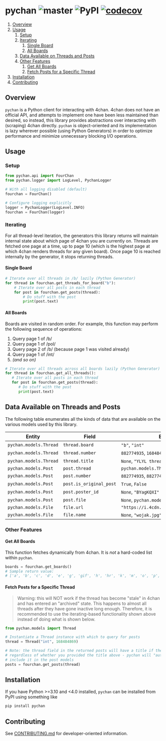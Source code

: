 # pychan ![master](https://github.com/cooperwalbrun/pychan/workflows/master/badge.svg) ![PyPI](https://img.shields.io/pypi/v/pychan) [![codecov](https://codecov.io/gh/cooperwalbrun/pychan/branch/master/graph/badge.svg?token=BJEJOMIYWY)](https://codecov.io/gh/cooperwalbrun/pychan)

1. [Overview](#overview)
2. [Usage](#usage)
   1. [Setup](#setup)
   2. [Iterating](#iterating)
      1. [Single Board](#single-board)
      2. [All Boards](#all-boards)
   3. [Data Available on Threads and Posts](#data-available-on-threads-and-posts)
   4. [Other Features](#other-features)
      1. [Get All Boards](#get-all-boards)
      2. [Fetch Posts for a Specific Thread](#fetch-posts-for-a-specific-thread)
3. [Installation](#installation)
4. [Contributing](#contributing)

## Overview

`pychan` is a Python client for interacting with 4chan. 4chan does not have an official API, and
attempts to implement one have been less maintained than desired, so instead, this library provides
abstractions over interacting with (scraping) 4chan directly. `pychan` is object-oriented and its
implementation is lazy wherever possible (using Python Generators) in order to optimize performance
and minimize unnecessary blocking I/O operations.

## Usage

### Setup

```python
from pychan.api import FourChan
from pychan.logger import LogLevel, PychanLogger

# With all logging disabled (default)
fourchan = FourChan()

# Configure logging explicitly
logger = PychanLogger(LogLevel.INFO)
fourchan = FourChan(logger)
```

### Iterating

For all thread-level iteration, the generators this library returns will maintain internal state
about which page of 4chan you are currently on. Threads are fetched one page at a time, up to page
10 (which is the highest page at which 4chan renders threads for any given board). Once page 10 is
reached internally by the generator, it stops returning threads.

#### Single Board

```python
# Iterate over all threads in /b/ lazily (Python Generator)
for thread in fourchan.get_threads_for_board("b"):
    # Iterate over all posts in each thread
    for post in fourchan.get_posts(thread):
        # Do stuff with the post
        print(post.text)
```

#### All Boards

Boards are visited in random order. For example, this function may perform the following sequence
of operations:

1. Query page 1 of /b/
2. Query page 1 of /pol/
3. Query page 2 of /b/ (because page 1 was visited already)
4. Query page 1 of /int/
5. *(and so on)*

```python
# Iterate over all threads across all boards lazily (Python Generator)
for thread in fourchan.get_all_threads():
   # Iterate over all posts in each thread
   for post in fourchan.get_posts(thread):
      # Do stuff with the post
      print(post.text)
```

## Data Available on Threads and Posts

The following table enumerates all the kinds of data that are available on the various models used
by this library.

| Entity | Field | Example Values |
| ------ | ----- | -------------- |
| `pychan.models.Thread` | `thread.board` | `"b"`, `"int"`
| `pychan.models.Thread` | `thread.number` | `882774935`, `168484869`
| `pychan.models.Thread` | `thread.title` | `None`, `"YLYL thread"`
| `pychan.models.Post` | `post.thread` | `pychan.models.Thread`
| `pychan.models.Post` | `post.number` | `882774935`, `882774974`
| `pychan.models.Post` | `post.is_original_post` | `True`, `False`
| `pychan.models.Post` | `post.poster_id` | `None`, `"BYagKQXI"`
| `pychan.models.Post` | `post.file` | `None`, `pychan.models.File`
| `pychan.models.File` | `file.url` | `"https://i.4cdn.org/pol/1658892700380132.jpg"`
| `pychan.models.File` | `file.name` | `None`, `"wojak.jpg"`

### Other Features

#### Get All Boards

This function fetches dynamically from 4chan. It is *not* a hard-coded list within `pychan`.

```python
boards = fourchan.get_boards()
# Sample return value:
# ['a', 'b', 'c', 'd', 'e', 'g', 'gif', 'h', 'hr', 'k', 'm', 'o', 'p', 'r', 's', 't', 'u', 'v', 'vg', 'vm', 'vmg', 'vr', 'vrpg', 'vst', 'w', 'wg', 'i', 'ic', 'r9k', 's4s', 'vip', 'qa', 'cm', 'hm', 'lgbt', 'y', '3', 'aco', 'adv', 'an', 'bant', 'biz', 'cgl', 'ck', 'co', 'diy', 'fa', 'fit', 'gd', 'hc', 'his', 'int', 'jp', 'lit', 'mlp', 'mu', 'n', 'news', 'out', 'po', 'pol', 'pw', 'qst', 'sci', 'soc', 'sp', 'tg', 'toy', 'trv', 'tv', 'vp', 'vt', 'wsg', 'wsr', 'x', 'xs']
```

#### Fetch Posts for a Specific Thread

>Warning: this will NOT work if the thread has become "stale" in 4chan and has entered an "archived"
>state. This happens to almost all threads after they have gone inactive long enough. Therefore, it
>is recommended to use the iterating-based functionality shown above instead of doing what is shown
>below.

```python
from pychan.models import Thread

# Instantiate a Thread instance with which to query for posts
thread = Thread("int", 168484869)

# Note: the thread field in the returned posts will have a title if the thread had a title,
# regardless of whether you provided the title above - pychan will "auto-discover" the title and
# include it in the post models
posts = fourchan.get_posts(thread)
```

## Installation

If you have Python >=3.10 and <4.0 installed, `pychan` can be installed from PyPI using
something like

```bash
pip install pychan
```

## Contributing

See [CONTRIBUTING.md](CONTRIBUTING.md) for developer-oriented information.
